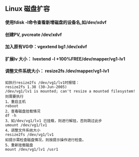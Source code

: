 ## Linux 磁盘扩容
#### 使用fdisk -l命令查看新增磁盘的设备名,如/dev/xdvf
#### 创建PV, pvcreate /dev/xdvf
#### 加入原有VG中：vgextend bg1 /dev/xdvf 
#### 扩展lv 大小： lvextend -l +100%FREE/dev/mapper/vg1-lv1
#### 调整文件系统大小： resize2fs /dev/mapper/vg1-lv1

```
如执行resize2fs /dev/vg1/lv1时报错：
resize2fs 1.38 (30-Jun-2005)
/dev/vg1/lv1 is mounted; can't resize a mounted filesystem!
则需要执行
1、重启主机
reboot
2、查看磁盘挂载情况
df -h
3、如/dev/vg1/lv1 已挂载，则进行解挂，否则跳过此步
umount /dev/vg1/lv1
4、调整文件系统大小
resize2fs /dev/vg1/lv1
如提示需检查磁盘情况，则按提示操作进行检查。
5、重新挂载磁盘
mount /dev/vg1/lv1 /usr1
```
